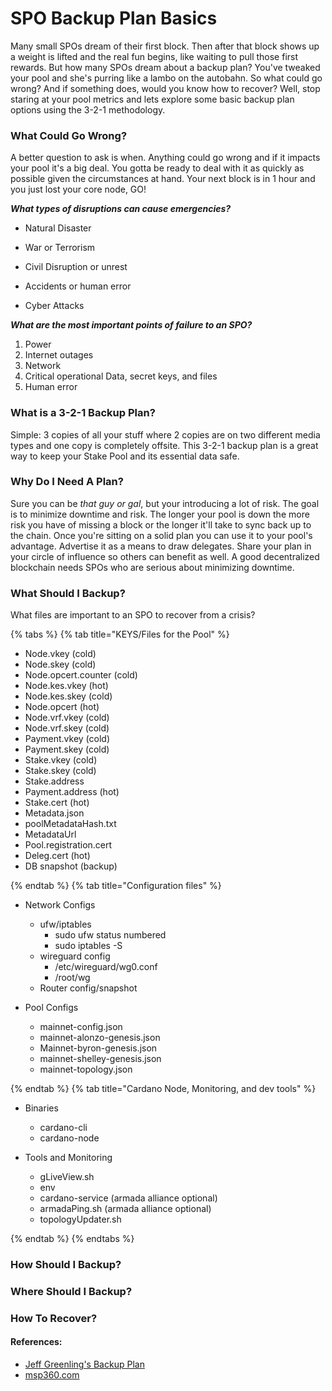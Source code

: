 # SPO Backup Plan Basics

Many small SPOs dream of their first block. Then after that block shows up a weight is lifted and the real fun begins, like waiting to pull those first rewards. 
But how many SPOs dream about a backup plan? You've tweaked your pool and she's purring like a lambo on the autobahn. So what could go wrong? And if something does, would you know how to recover? Well, stop staring at your pool metrics and lets explore some basic backup plan options using the 3-2-1 methodology.

### What Could Go Wrong?

A better question to ask is when. Anything could go wrong and if it impacts your pool it's a big deal. You gotta be ready to deal with it as quickly as possible given the circumstances at hand. Your next block is in 1 hour and you just lost your core node, GO!

***What types of disruptions can cause emergencies?***

- Natural Disaster

- War or Terrorism

- Civil Disruption or unrest

- Accidents or human error

- Cyber Attacks

***What are the most important points of failure to an SPO?***

1. Power
2. Internet outages
3. Network
4. Critical operational Data, secret keys, and files
5. Human error


### What is a 3-2-1 Backup Plan?

Simple: 3 copies of all your stuff where 2 copies are on two different media types and one copy is completely offsite. This 3-2-1 backup plan is a great way to keep your Stake Pool and its essential data safe.

### Why Do I Need A Plan?

Sure you can be _that guy or gal_, but your introducing a lot of risk. The goal is to minimize downtime and risk. The longer your pool is down the more risk you have of missing a block or the longer it'll take to sync back up to the chain. Once you're sitting on a solid plan you can use it to your pool's advantage. Advertise it as a means to draw delegates. Share your plan in your circle of influence so others can benefit as well. A good decentralized blockchain needs SPOs who are serious about minimizing downtime.

### What Should I Backup?


What files are important to an SPO to recover from a crisis?

{% tabs %}
{% tab title="KEYS/Files for the Pool" %}
- Node.vkey (cold)
- Node.skey (cold)
- Node.opcert.counter (cold)
- Node.kes.vkey (hot)
- Node.kes.skey (cold)
- Node.opcert (hot)
- Node.vrf.vkey (cold)
- Node.vrf.skey (cold)
- Payment.vkey (cold)
- Payment.skey (cold)
- Stake.vkey (cold)
- Stake.skey (cold)
- Stake.address 
- Payment.address (hot)
- Stake.cert (hot)
- Metadata.json 
- poolMetadataHash.txt 
- MetadataUrl
- Pool.registration.cert
- Deleg.cert (hot)
- DB snapshot (backup)

{% endtab %}
{% tab title="Configuration files" %}

- Network Configs
	- ufw/iptables
		- sudo ufw status numbered
		- sudo iptables -S
	- wireguard config
		- /etc/wireguard/wg0.conf
		- /root/wg
	- Router config/snapshot

- Pool Configs
	- mainnet-config.json
	- mainnet-alonzo-genesis.json
	- Mainnet-byron-genesis.json
	- mainnet-shelley-genesis.json
	- mainnet-topology.json


{% endtab %}
{% tab title="Cardano Node, Monitoring, and dev tools" %}

- Binaries
	- cardano-cli
	- cardano-node

- Tools and Monitoring 
	- gLiveView.sh
	- env
	- cardano-service (armada alliance optional)
	- armadaPing.sh (armada alliance optional)
	- topologyUpdater.sh

{% endtab %}
{% endtabs %}


### How Should I Backup?


### Where Should I Backup?

### How To Recover?

#### References:
- [Jeff Greenling's Backup Plan](https://github.com/geerlingguy/my-backup-plan)
- [msp360.com](https://www.msp360.com/resources/blog/data-backup-plan/)